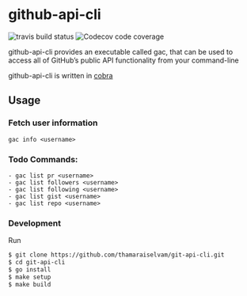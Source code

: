 # github-api-cli

<img alt="travis build status" src="https://img.shields.io/travis/thamaraiselvam/github-api-cli?style=for-the-badge"> <img alt="Codecov code coverage" src="https://img.shields.io/codecov/c/github/thamaraiselvam/github-api-cli?style=for-the-badge">

github-api-cli provides an executable called gac, that can be used to access all of GitHub’s public API functionality from your command-line

github-api-cli is written in [cobra](https://github.com/spf13/cobra)

## Usage

### Fetch user information

```
gac info <username>
```

### Todo Commands:

```
- gac list pr <username>
- gac list followers <username>
- gac list following <username>
- gac list gist <username>
- gac list repo <username>
```

### Development

Run

```sh
$ git clone https://github.com/thamaraiselvam/git-api-cli.git
$ cd git-api-cli
$ go install
$ make setup
$ make build
```
